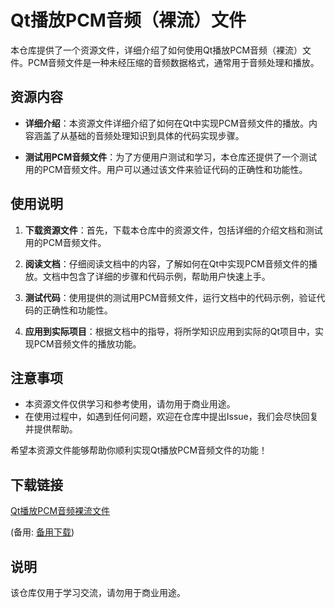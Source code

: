 # Qt播放PCM音频（裸流）文件

本仓库提供了一个资源文件，详细介绍了如何使用Qt播放PCM音频（裸流）文件。PCM音频文件是一种未经压缩的音频数据格式，通常用于音频处理和播放。

## 资源内容

- **详细介绍**：本资源文件详细介绍了如何在Qt中实现PCM音频文件的播放。内容涵盖了从基础的音频处理知识到具体的代码实现步骤。
  
- **测试用PCM音频文件**：为了方便用户测试和学习，本仓库还提供了一个测试用的PCM音频文件。用户可以通过该文件来验证代码的正确性和功能性。

## 使用说明

1. **下载资源文件**：首先，下载本仓库中的资源文件，包括详细的介绍文档和测试用的PCM音频文件。

2. **阅读文档**：仔细阅读文档中的内容，了解如何在Qt中实现PCM音频文件的播放。文档中包含了详细的步骤和代码示例，帮助用户快速上手。

3. **测试代码**：使用提供的测试用PCM音频文件，运行文档中的代码示例，验证代码的正确性和功能性。

4. **应用到实际项目**：根据文档中的指导，将所学知识应用到实际的Qt项目中，实现PCM音频文件的播放功能。

## 注意事项

- 本资源文件仅供学习和参考使用，请勿用于商业用途。
- 在使用过程中，如遇到任何问题，欢迎在仓库中提出Issue，我们会尽快回复并提供帮助。

希望本资源文件能够帮助你顺利实现Qt播放PCM音频文件的功能！

## 下载链接
[Qt播放PCM音频裸流文件](https://pan.quark.cn/s/9244ad836b15) 

(备用: [备用下载](https://pan.baidu.com/s/14-iCXgI9ocRHf24shnH3eQ?pwd=4nrr))

## 说明

该仓库仅用于学习交流，请勿用于商业用途。
